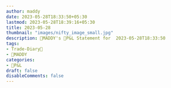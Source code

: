 ```yaml
---
author: maddy
date: 2023-05-28T18:33:50+05:30
lastmod: 2023-05-28T18:39:16+05:30
title: 2023-05-28
thumbnail: "images/nifty_image_small.jpg"
description: 🧔MADDY's 💸P&L Statement for  2023-05-28T18:33:50 
tags:
- Trade-Diary📗
- 🧔MADDY
categories: 
- 💸P&L
draft: false
disableComments: false
---
```

